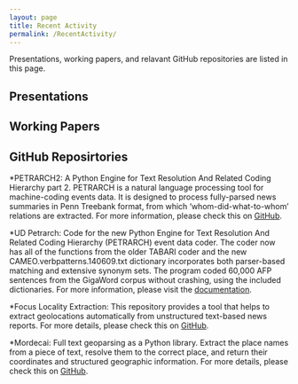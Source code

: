 ```yaml
---
layout: page
title: Recent Activity
permalink: /RecentActivity/
---
```

Presentations, working papers, and relavant GitHub repositories are listed in this page.

## Presentations

## Working Papers

## GitHub Reposirtories

*PETRARCH2: A Python Engine for Text Resolution And Related Coding Hierarchy part 2. PETRARCH is a natural language processing tool for machine-coding events data. It is designed to process fully-parsed news summaries in Penn Treebank format, from which ‘whom-did-what-to-whom’ relations are extracted. For more information, please check this on [GitHub](https://petrarch2.readthedocs.io/en/latest/index.html).


*UD Petrarch: Code for the new Python Engine for Text Resolution And Related Coding Hierarchy (PETRARCH) event data coder. The coder now has all of the functions from the older TABARI coder and the new CAMEO.verbpatterns.140609.txt dictionary incorporates both parser-based matching and extensive synonym sets. The program coded 60,000 AFP sentences from the GigaWord corpus without crashing, using the included dictionaries. For more information, please visit the [documentation](https://petrarch.readthedocs.io/en/latest/#).  

*Focus Locality Extraction: This repository provides a tool that helps to extract geolocations automatically from unstructured text-based news reports. For more details, please check this on [GitHub](https://github.com/openeventdata/Focus_Locality_Extraction).

*Mordecai: Full text geoparsing as a Python library. Extract the place names from a piece of text, resolve them to the correct place, and return their coordinates and structured geographic information. For more details, please check this on [GitHub](https://github.com/openeventdata/mordecai).

